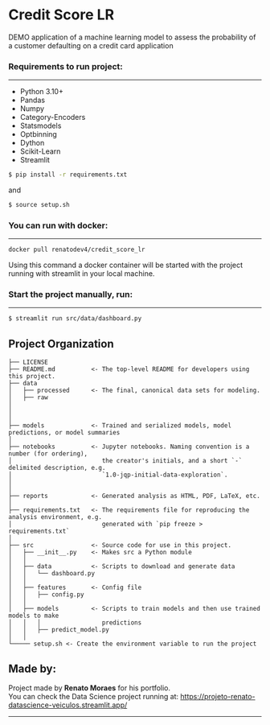 # Credit Score LR

DEMO application of a machine learning model to assess the probability of a customer defaulting on a credit card application


### Requirements to run project:
-----------
- Python 3.10+
- Pandas
- Numpy
- Category-Encoders
- Statsmodels
- Optbinning
- Dython
- Scikit-Learn
- Streamlit

``` bash
$ pip install -r requirements.txt
```
and

``` bash
$ source setup.sh
```

### You can run with docker:
-----------
``` bash
docker pull renatodev4/credit_score_lr
```

Using this command a docker container will be started with the project running with streamlit in your local machine.


### Start the project manually, run:
------------

``` bash
$ streamlit run src/data/dashboard.py
```

Project Organization
------------

    ├── LICENSE
    ├── README.md          <- The top-level README for developers using this project.
    ├── data
    │   ├── processed      <- The final, canonical data sets for modeling.
    │   ├── raw
    │
    │
    │
    ├── models             <- Trained and serialized models, model predictions, or model summaries
    │
    ├── notebooks          <- Jupyter notebooks. Naming convention is a number (for ordering),
    │                         the creator's initials, and a short `-` delimited description, e.g.
    │                         `1.0-jqp-initial-data-exploration`.
    │
    │
    ├── reports            <- Generated analysis as HTML, PDF, LaTeX, etc.
    │
    ├── requirements.txt   <- The requirements file for reproducing the analysis environment, e.g.
    │                         generated with `pip freeze > requirements.txt`
    │
    ├── src                <- Source code for use in this project.
    │   ├── __init__.py    <- Makes src a Python module
    │   │
    │   ├── data           <- Scripts to download and generate data
    │   │   └── dashboard.py
    │   │
    │   ├── features       <- Config file
    │   │   ├── config.py
    │   │
    │   ├── models         <- Scripts to train models and then use trained models to make
    │   │   │                 predictions 
    │   │   ├── predict_model.py
    │   │
    └───── setup.sh <- Create the environment variable to run the project

## Made by:

Project made by **Renato Moraes** for his portfolio.<br>
You can check the Data Science project running at: https://projeto-renato-datascience-veiculos.streamlit.app/


--------
